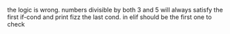 the logic is wrong.
numbers divisible by both 3 and 5 will always satisfy the first if-cond and print fizz
the last cond. in elif should be the first one to check
